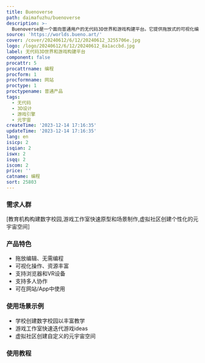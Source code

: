 ```yaml
---
title: Buenoverse
path: daimafuzhu/buenoverse
description: >-
  Buenoverse是一个面向普通用户的无代码3D世界和游戏构建平台。它提供拖放式的可视化编辑器,集成大量3D资源,用户无需编程就可以快速构建属于自己的3D空间、场景乃至游戏。该平台支持浏览器和VR设备,输出的作品可以在网站或App中使用,也可以打包生成可执行程序。
source: 'https://worlds.bueno.art/'
cover: /cover/20240612/6/12/20240612_3255706e.jpg
logo: /logo/20240612/6/12/20240612_8a1accbd.jpg
label: 无代码3D世界和游戏构建平台
component: false
procattr: 5
procattrname: 编程
procform: 1
procformname: 网站
proctype: 1
proctypename: 普通产品
tags:
  - 无代码
  - 3D设计
  - 游戏引擎
  - 元宇宙
createTime: '2023-12-14 17:16:35'
updateTime: '2023-12-14 17:16:35'
lang: en
isicp: 2
isqian: 2
iswx: 2
isqq: 2
iscom: 2
price: ''
catname: 编程
sort: 25803
---
```




### 需求人群
[教育机构构建数字校园,游戏工作室快速原型和场景制作,虚拟社区创建个性化的元宇宙空间]

### 产品特色
- 拖放编辑、无需编程
- 可视化操作、资源丰富
- 支持浏览器和VR设备
- 支持多人协作
- 可在网站/App中使用

### 使用场景示例
- 学校创建数字校园以丰富教学
- 游戏工作室快速迭代游戏ideas
- 虚拟社区创建自定义的元宇宙空间

### 使用教程


  
